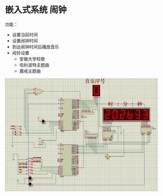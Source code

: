 # 嵌入式系统 闹钟
功能：
- 设置当前时间
- 设置闹钟时间
- 到达闹钟时间后播放音乐
- 闹铃设置
    - 安徽大学校歌
    - 哈利波特主题曲
    - 魔戒主题曲


![screenshot](./img/screenshot.jpg)